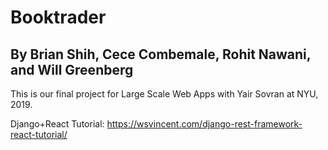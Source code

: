 # Booktrader
## By Brian Shih, Cece Combemale, Rohit Nawani, and Will Greenberg

This is our final project for Large Scale Web Apps with Yair Sovran at NYU, 2019.

Django+React Tutorial: https://wsvincent.com/django-rest-framework-react-tutorial/
